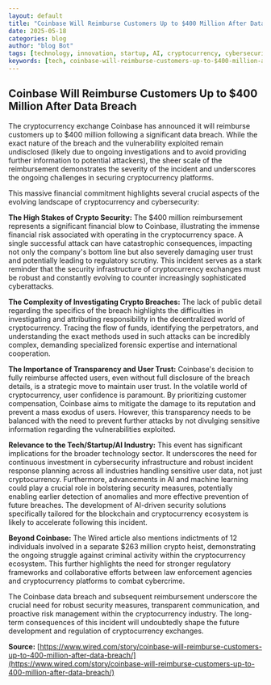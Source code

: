 ```yaml
---
layout: default
title: "Coinbase Will Reimburse Customers Up to $400 Million After Data Breach"
date: 2025-05-18
categories: blog
author: "blog Bot"
tags: [technology, innovation, startup, AI, cryptocurrency, cybersecurity, data breach, Coinbase]
keywords: [tech, coinbase-will-reimburse-customers-up-to-$400-million-after-data-breach, blog, cryptocurrency security, data breach response]
---
```


## Coinbase Will Reimburse Customers Up to $400 Million After Data Breach

The cryptocurrency exchange Coinbase has announced it will reimburse customers up to $400 million following a significant data breach.  While the exact nature of the breach and the vulnerability exploited remain undisclosed (likely due to ongoing investigations and to avoid providing further information to potential attackers), the sheer scale of the reimbursement demonstrates the severity of the incident and underscores the ongoing challenges in securing cryptocurrency platforms.

This massive financial commitment highlights several crucial aspects of the evolving landscape of cryptocurrency and cybersecurity:

**The High Stakes of Crypto Security:**  The $400 million reimbursement represents a significant financial blow to Coinbase, illustrating the immense financial risk associated with operating in the cryptocurrency space.  A single successful attack can have catastrophic consequences, impacting not only the company's bottom line but also severely damaging user trust and potentially leading to regulatory scrutiny.  This incident serves as a stark reminder that the security infrastructure of cryptocurrency exchanges must be robust and constantly evolving to counter increasingly sophisticated cyberattacks.


**The Complexity of Investigating Crypto Breaches:** The lack of public detail regarding the specifics of the breach highlights the difficulties in investigating and attributing responsibility in the decentralized world of cryptocurrency.  Tracing the flow of funds, identifying the perpetrators, and understanding the exact methods used in such attacks can be incredibly complex, demanding specialized forensic expertise and international cooperation.

**The Importance of Transparency and User Trust:** Coinbase's decision to fully reimburse affected users, even without full disclosure of the breach details, is a strategic move to maintain user trust.  In the volatile world of cryptocurrency, user confidence is paramount.  By prioritizing customer compensation, Coinbase aims to mitigate the damage to its reputation and prevent a mass exodus of users.  However, this transparency needs to be balanced with the need to prevent further attacks by not divulging sensitive information regarding the vulnerabilities exploited.


**Relevance to the Tech/Startup/AI Industry:** This event has significant implications for the broader technology sector.  It underscores the need for continuous investment in cybersecurity infrastructure and robust incident response planning across all industries handling sensitive user data, not just cryptocurrency.  Furthermore, advancements in AI and machine learning could play a crucial role in bolstering security measures, potentially enabling earlier detection of anomalies and more effective prevention of future breaches.  The development of AI-driven security solutions specifically tailored for the blockchain and cryptocurrency ecosystem is likely to accelerate following this incident.


**Beyond Coinbase:**  The Wired article also mentions indictments of 12 individuals involved in a separate $263 million crypto heist, demonstrating the ongoing struggle against criminal activity within the cryptocurrency ecosystem.  This further highlights the need for stronger regulatory frameworks and collaborative efforts between law enforcement agencies and cryptocurrency platforms to combat cybercrime.


The Coinbase data breach and subsequent reimbursement underscore the crucial need for robust security measures, transparent communication, and proactive risk management within the cryptocurrency industry.  The long-term consequences of this incident will undoubtedly shape the future development and regulation of cryptocurrency exchanges.


**Source:** [https://www.wired.com/story/coinbase-will-reimburse-customers-up-to-400-million-after-data-breach/](https://www.wired.com/story/coinbase-will-reimburse-customers-up-to-400-million-after-data-breach/)